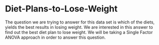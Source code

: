 # Diet-Plans-to-Lose-Weight
The question we are trying to answer for this data set is which of the diets, yields the best results in losing weight. We are interested in this answer to find out the best diet plan to lose weight. We will be taking a Single Factor ANOVA approach in order to answer this question.
